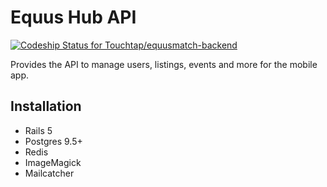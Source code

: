 # Equus Hub API

[ ![Codeship Status for Touchtap/equusmatch-backend](https://app.codeship.com/projects/2fef84b0-a466-0134-897a-6a0a51f3bf6e/status?branch=master)](https://app.codeship.com/projects/190529)

Provides the API to manage users, listings, events and more for the mobile app.


## Installation

* Rails 5
* Postgres 9.5+
* Redis
* ImageMagick
* Mailcatcher
